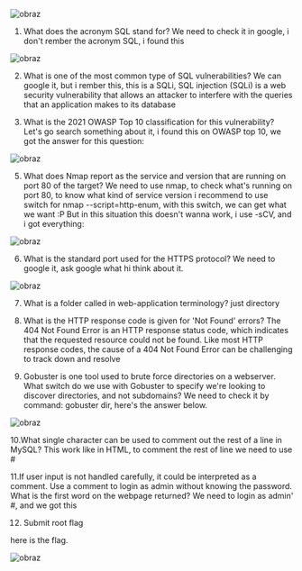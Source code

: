![obraz](https://github.com/Anogota/You-need-to-walk-before-you-can-run/assets/143951834/8ccfeabd-6654-4e8a-89f4-c3393769a709)

1. What does the acronym SQL stand for?
We need to check it in google, i don't rember the acronym SQL, i found this 

![obraz](https://github.com/Anogota/You-need-to-walk-before-you-can-run/assets/143951834/d11dea70-6748-4e21-b8a4-8da8298df13f)

2. What is one of the most common type of SQL vulnerabilities? 
We can google it, but i rember this, this is a SQLi, SQL injection (SQLi) is a web security vulnerability that allows an attacker to interfere with the queries that an application makes to its database

4. What is the 2021 OWASP Top 10 classification for this vulnerability? 
Let's go search something about it, i found this on OWASP top 10, we got the answer for this question:

![obraz](https://github.com/Anogota/You-need-to-walk-before-you-can-run/assets/143951834/7db194aa-0892-4d38-9ff1-47e4ad39c42e)

5. What does Nmap report as the service and version that are running on port 80 of the target? 
We need to use nmap, to check what's running on port 80, to know what kind of service version i recommend to use switch for nmap --script=http-enum, with this switch, we can get what we want :P But in this situation this doesn't wanna work, i use -sCV, and i got everything:

![obraz](https://github.com/Anogota/You-need-to-walk-before-you-can-run/assets/143951834/3359508c-2470-4a82-aaf6-6564be4cd1bd)

6. What is the standard port used for the HTTPS protocol?
We need to google it, ask google what hi think about it.

![obraz](https://github.com/Anogota/You-need-to-walk-before-you-can-run/assets/143951834/d5dd4ee0-9215-48a7-bb6c-1079ecabf73b)

7. What is a folder called in web-application terminology? 
just directory

8. What is the HTTP response code is given for 'Not Found' errors? 
The 404 Not Found Error is an HTTP response status code, which indicates that the requested resource could not be found. Like most HTTP response codes, the cause of a 404 Not Found Error can be challenging to track down and resolve

9. Gobuster is one tool used to brute force directories on a webserver. What switch do we use with Gobuster to specify we're looking to discover directories, and not subdomains? 
We need to check it by command: gobuster dir, here's the answer below.

![obraz](https://github.com/Anogota/You-need-to-walk-before-you-can-run/assets/143951834/fbd677e1-c637-4e68-a1ca-2bfe8b2991ed)

10.What single character can be used to comment out the rest of a line in MySQL? 
This work like in HTML, to comment the rest of line we need to use #

11.If user input is not handled carefully, it could be interpreted as a comment. Use a comment to login as admin without knowing the password. What is the first word on the webpage returned? 
We need to login as admin' #, and we got this

12. Submit root flag 

here is the flag.

![obraz](https://github.com/Anogota/You-need-to-walk-before-you-can-run/assets/143951834/ece7eedb-5eb7-4d3b-9662-2db17108b6eb)
